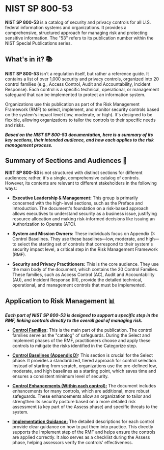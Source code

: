 # NIST SP 800-53  
**NIST SP 800-53** is a catalog of security and privacy controls for all U.S. federal information systems and organizations. It provides a comprehensive, 
structured approach for managing risk and protecting sensitive information. The "53" refers to its publication number within the NIST Special Publications series.

## **What's in it?** 📚  
**NIST SP 800-53** isn't a regulation itself, but rather a reference guide. It contains a list of over 1,000 security and privacy controls, organized into 20 control 
families (e.g., Access Control, Audit and Accountability, Incident Response). Each control is a specific technical, operational, or management safeguard that can be 
implemented to protect an information system.

Organizations use this publication as part of the Risk Management Framework (RMF) to select, implement, and monitor security controls based on the system's impact
level (low, moderate, or high). It's designed to be flexible, allowing organizations to tailor the controls to their specific needs and risks.  

**_Based on the **NIST SP 800-53** documentation, here is a summary of its key sections, their intended audience, and how each applies to the risk management process._**

## **Summary of Sections and Audiences** 👥
**NIST SP 800-53** is not structured with distinct sections for different audiences; rather, it's a single, comprehensive catalog of controls. However, its contents are 
relevant to different stakeholders in the following ways:

- **Executive Leadership & Management:** This group is primarily concerned with the high-level sections, such as the Preface and Introduction. The document's foundation on 
a risk-based approach allows executives to understand security as a business issue, justifying resource allocation and making risk-informed decisions like issuing an 
Authorization to Operate (ATO).

- **System and Mission Owners:** These individuals focus on Appendix D: Control Baselines. They use these baselines—low, moderate, and high—to select the starting set of 
controls that correspond to their system's security impact level, a critical step in the Risk Management Framework (RMF).

- **Security and Privacy Practitioners:** This is the core audience. They use the main body of the document, which contains the 20 Control Families. These families, such as 
Access Control (AC), Audit and Accountability (AU), and Incident Response (IR), provide the detailed technical, operational, and management controls that must be implemented.

## **Application to Risk Management** 📊
**_Each part of **NIST SP 800-53** is designed to support a specific step in the RMF, linking controls directly to the overall goal of managing risk._**

- **[Control Families](https://github.com/jacobvasquez92/cybersecurity-framework-summaries/blob/main/nist_800-53/control%20families.md):** This is the main part of the publication. The control families serve as the "catalog" of safeguards. During the Select and Implement phases of the RMF, 
practitioners choose and apply these controls to mitigate the risks identified in the Categorize step.

- **[Control Baselines (Appendix D)](https://github.com/jacobvasquez92/cybersecurity-framework-summaries/blob/main/nist_800-53/control%20families.md):** This section is crucial for the Select phase. It provides a standardized, tiered approach for control selection. Instead of starting from scratch, 
organizations use the pre-defined low, moderate, and high baselines as a starting point, which saves time and ensures a consistent minimum level of security.

- **[Control Enhancements (Within each control):](https://github.com/jacobvasquez92/cybersecurity-framework-summaries/blob/main/nist_800-53/code-enhancements.md)** The document includes enhancements for many controls, which are additional, more robust safeguards. These enhancements allow an 
organization to tailor and strengthen its security posture based on a more detailed risk assessment (a key part of the Assess phase) and specific threats to the system.

- **[Implementation Guidance:](https://github.com/jacobvasquez92/cybersecurity-framework-summaries/blob/main/nist_800-53/implementation-guidance.md)** The detailed descriptions for each control provide clear guidance on how to put them into practice. This directly supports the Implement step 
of the RMF and helps ensure the controls are applied correctly. It also serves as a checklist during the Assess phase, helping assessors verify the controls' effectiveness.

